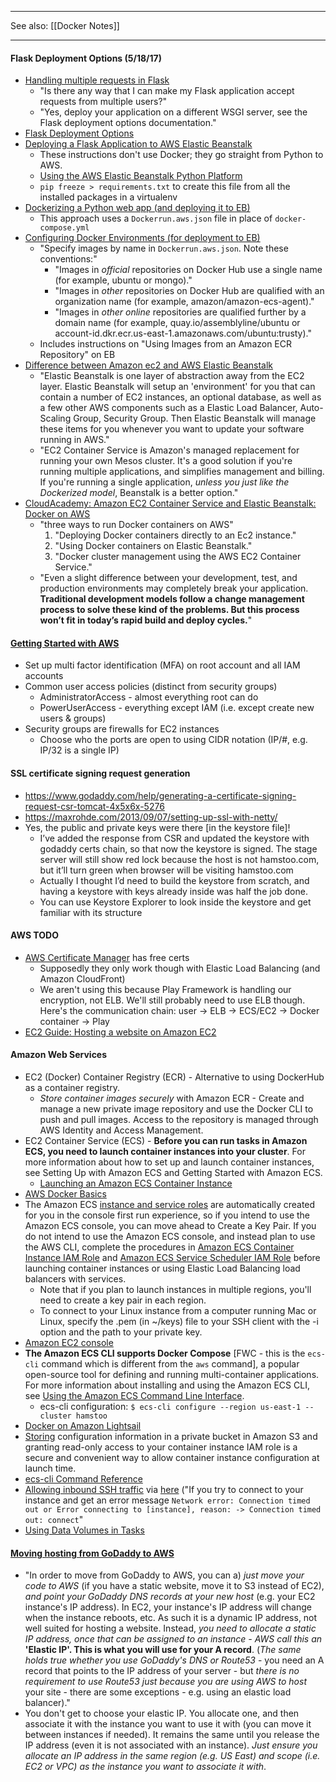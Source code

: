 ***

See also: [[Docker Notes]]

***

#### Flask Deployment Options (5/18/17)
* [Handling multiple requests in Flask](http://stackoverflow.com/questions/14672753/handling-multiple-requests-in-flask)
  * "Is there any way that I can make my Flask application accept requests from multiple users?"
  * "Yes, deploy your application on a different WSGI server, see the Flask deployment options documentation."
* [Flask Deployment Options](http://flask.pocoo.org/docs/0.12/deploying/)
* [Deploying a Flask Application to AWS Elastic Beanstalk](http://docs.aws.amazon.com/elasticbeanstalk/latest/dg/create-deploy-python-flask.html)
  * These instructions don't use Docker; they go straight from Python to AWS.
  * [Using the AWS Elastic Beanstalk Python Platform](http://docs.aws.amazon.com/elasticbeanstalk/latest/dg/create-deploy-python-container.html)
  * `pip freeze > requirements.txt` to create this file from all the installed packages in a virtualenv
* [Dockerizing a Python web app (and deploying it to EB)](https://aws.amazon.com/blogs/devops/dockerizing-a-python-web-app/)
  * This approach uses a `Dockerrun.aws.json` file in place of `docker-compose.yml`
* [Configuring Docker Environments (for deployment to EB)](http://docs.aws.amazon.com/elasticbeanstalk/latest/dg/create_deploy_docker.container.console.html)
  * "Specify images by name in `Dockerrun.aws.json`. Note these conventions:"
    * "Images in *official* repositories on Docker Hub use a single name (for example, ubuntu or mongo)."
    * "Images in *other* repositories on Docker Hub are qualified with an organization name (for example, amazon/amazon-ecs-agent)."
    * "Images in *other online* repositories are qualified further by a domain name (for example, quay.io/assemblyline/ubuntu or account-id.dkr.ecr.us-east-1.amazonaws.com/ubuntu:trusty)."
  * Includes instructions on "Using Images from an Amazon ECR Repository" on EB
* [Difference between Amazon ec2 and AWS Elastic Beanstalk](http://stackoverflow.com/questions/25956193/difference-between-amazon-ec2-and-aws-elastic-beanstalk)
  * "Elastic Beanstalk is one layer of abstraction away from the EC2 layer. Elastic Beanstalk will setup an 'environment' for you that can contain a number of EC2 instances, an optional database, as well as a few other AWS components such as a Elastic Load Balancer, Auto-Scaling Group, Security Group. Then Elastic Beanstalk will manage these items for you whenever you want to update your software running in AWS."
  * "EC2 Container Service is Amazon's managed replacement for running your own Mesos cluster. It's a good solution if you're running multiple applications, and simplifies management and billing. If you're running a single application, *unless you just like the Dockerized model*, Beanstalk is a better option."
* [CloudAcademy: Amazon EC2 Container Service and Elastic Beanstalk: Docker on AWS](http://cloudacademy.com/blog/amazon-ec2-container-service-docker-aws/)
  * "three ways to run Docker containers on AWS"
      1. "Deploying Docker containers directly to an Ec2 instance."
      2. "Using Docker containers on Elastic Beanstalk."
      3. "Docker cluster management using the AWS EC2 Container Service."
  * "Even a slight difference between your development, test, and production environments may completely break your application. **Traditional development models follow a change management process to solve these kind of the problems. But this process won’t fit in today’s rapid build and deploy cycles.**"

#### [Getting Started with AWS](https://www.youtube.com/watch?v=bFc5Fg9YSQg)
* Set up multi factor identification (MFA) on root account and all IAM accounts
* Common user access policies (distinct from security groups)
  * AdministratorAccess - almost everything root can do
  * PowerUserAccess - everything except IAM (i.e. except create new users & groups)
* Security groups are firewalls for EC2 instances
  * Choose who the ports are open to using CIDR notation (IP/#, e.g. IP/32 is a single IP)

#### SSL certificate signing request generation
* https://www.godaddy.com/help/generating-a-certificate-signing-request-csr-tomcat-4x5x6x-5276
* https://maxrohde.com/2013/09/07/setting-up-ssl-with-netty/
* Yes, the public and private keys were there [in the keystore file]!
  * I’ve added the response from CSR and  updated the keystore with godaddy certs chain, so that now the keystore is  signed. The stage server will still show red lock because the host is not hamstoo.com, but it’ll turn green when browser will be visiting hamstoo.com
  * Actually I thought I’d need to build the keystore from scratch, and having a keystore with keys already inside was half the job done. 
  * You can use Keystore Explorer to look inside the keystore and get familiar with its structure

#### AWS TODO
* [AWS Certificate Manager](https://aws.amazon.com/blogs/aws/new-aws-certificate-manager-deploy-ssltls-based-apps-on-aws/) has free certs
  * Supposedly they only work though with Elastic Load Balancing (and Amazon CloudFront)
  * We aren't using this because Play Framework is handling our encryption, not ELB.  We'll still probably need to use ELB though.  Here's the communication chain: user -> ELB -> ECS/EC2 -> Docker container -> Play
* [EC2 Guide: Hosting a website on Amazon EC2](http://www.paul-norman.co.uk/2011/02/hosting-a-website-on-amazon-ec2)

#### Amazon Web Services
* EC2 (Docker) Container Registry (ECR) - Alternative to using DockerHub as a container registry.
  * *Store container images securely* with Amazon ECR - Create and manage a new private image repository and use the Docker CLI to push and pull images. Access to the repository is managed through AWS Identity and Access Management. 
* EC2 Container Service (ECS) - **Before you can run tasks in Amazon ECS, you need to launch container instances into your cluster**. For more information about how to set up and launch container instances, see Setting Up with Amazon ECS and Getting Started with Amazon ECS.
  * [Launching an Amazon ECS Container Instance](http://docs.aws.amazon.com/AmazonECS/latest/developerguide/launch_container_instance.html)
* [AWS Docker Basics](http://docs.aws.amazon.com/AmazonECS/latest/developerguide/docker-basics.html)
* The Amazon ECS [instance and service roles](http://docs.aws.amazon.com/AmazonECS/latest/developerguide/get-set-up-for-amazon-ecs.html#create-an-iam-user) are automatically created for you in the console first run experience, so if you intend to use the Amazon ECS console, you can move ahead to Create a Key Pair. If you do not intend to use the Amazon ECS console, and instead plan to use the AWS CLI, complete the procedures in [Amazon ECS Container Instance IAM Role](http://docs.aws.amazon.com/AmazonECS/latest/developerguide/instance_IAM_role.html) and [Amazon ECS Service Scheduler IAM Role](http://docs.aws.amazon.com/AmazonECS/latest/developerguide/service_IAM_role.html) before launching container instances or using Elastic Load Balancing load balancers with services.
  * Note that if you plan to launch instances in multiple regions, you'll need to create a key pair in each region.
  * To connect to your Linux instance from a computer running Mac or Linux, specify the .pem (in ~/keys) file to your SSH client with the -i option and the path to your private key.
* [Amazon EC2 console](https://console.aws.amazon.com/ec2/)
* **The Amazon ECS CLI supports Docker Compose** [FWC - this is the `ecs-cli` command which is different from the `aws` command], a popular open-source tool for defining and running multi-container applications. For more information about installing and using the Amazon ECS CLI, see [Using the Amazon ECS Command Line Interface](http://docs.aws.amazon.com/AmazonECS/latest/developerguide/ECS_CLI.html).
  * ecs-cli configuration: `$ ecs-cli configure --region us-east-1 --cluster hamstoo`
* [Docker on Amazon Lightsail](https://davekz.com/docker-on-lightsail/)
* [Storing](http://docs.aws.amazon.com/AmazonECS/latest/developerguide/instance_IAM_role.html) configuration information in a private bucket in Amazon S3 and granting read-only access to your container instance IAM role is a secure and convenient way to allow container instance configuration at launch time.
* [ecs-cli Command Reference](http://docs.aws.amazon.com/AmazonECS/latest/developerguide/cmd-ecs-cli.html)
* [Allowing inbound SSH traffic](http://docs.aws.amazon.com/AWSEC2/latest/UserGuide/authorizing-access-to-an-instance.html#add-rule-authorize-access) via [here](http://docs.aws.amazon.com/AWSEC2/latest/UserGuide/TroubleshootingInstancesConnecting.html) ("If you try to connect to your instance and get an error message `Network error: Connection timed out or Error connecting to [instance], reason: -> Connection timed out: connect`"
* [Using Data Volumes in Tasks](http://docs.aws.amazon.com/AmazonECS/latest/developerguide/using_data_volumes.html)

#### [Moving hosting from GoDaddy to AWS](http://serverfault.com/questions/611805/switching-hosting-from-godaddy-to-aws)
* "In order to move from GoDaddy to AWS, you can a) *just move your code to AWS* (if you have a static website, move it to S3 instead of EC2), *and point your GoDaddy DNS records at your new host* (e.g. your EC2 instance's IP address). In EC2, your instance's IP address will change when the instance reboots, etc. As such it is a dynamic IP address, not well suited for hosting a website. Instead, *you need to allocate a static IP address, once that can be assigned to an instance - AWS call this an* **'Elastic IP'. This is what you will use for your A record**. (*The same holds true whether you use GoDaddy's DNS or Route53* - you need an A record that points to the IP address of your server - but *there is no requirement to use Route53 just because you are using AWS to host* your site - there are some exceptions - e.g. using an elastic load balancer)."
* You don't get to choose your elastic IP. You allocate one, and then associate it with the instance you want to use it with (you can move it between instances if needed). It remains the same until you release the IP address (even it is not associated with an instance). *Just ensure you allocate an IP address in the same region (e.g. US East) and scope (i.e. EC2 or VPC) as the instance you want to associate it with*.